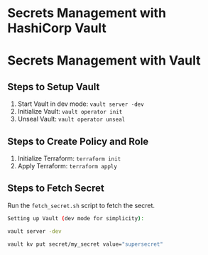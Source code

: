 # Secrets Management with HashiCorp Vault


# Secrets Management with Vault

## Steps to Setup Vault

1. Start Vault in dev mode: `vault server -dev`
2. Initialize Vault: `vault operator init`
3. Unseal Vault: `vault operator unseal`

## Steps to Create Policy and Role

1. Initialize Terraform: `terraform init`
2. Apply Terraform: `terraform apply`

## Steps to Fetch Secret

Run the `fetch_secret.sh` script to fetch the secret.


```sh
Setting up Vault (dev mode for simplicity):

vault server -dev

vault kv put secret/my_secret value="supersecret"


```
